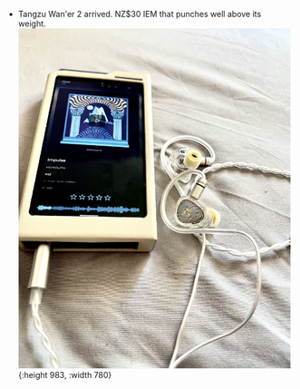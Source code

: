 - Tangzu Wan'er 2 arrived. NZ$30 IEM that punches well above its weight.
  ![Waner2.jpg](../assets/Waner2_1743832704060_0.jpg){:height 983, :width 780}